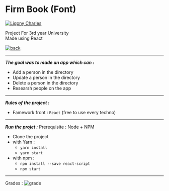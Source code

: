 # Firm Book (Font)
[![Ligony Charles](https://img.shields.io/badge/Charles-LinkedIn-1E90E7.svg)](https://www.linkedin.com/in/charles-ligony-893177134/)

Project For 3rd year University   
Made using React

[![back](https://img.shields.io/badge/FirmBook-Back-41A48D.svg)](https://github.com/CharlesLgn/FirmBook)

***

___The goal was to made an app which can :___

 -  Add a person in the directory
 -  Update a person in the directory
 -  Delete a person in the directory 
 -  Researsh people on the app
 
***

___Rules of the project :___

 - Famework front   : `React` (free to use every techno) 

***

___Run the projet :___
Prerequisite : Node + NPM
 - Clone the project
 - with Yarn :
    - `yarn install`
    - `yarn start`
 - with npm : 
    - `npn install --save react-script`
    - `npm start `

***

Grades  :   ![grade](https://img.shields.io/badge/17-20-00BB00.svg)
